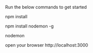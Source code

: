 Run the below commands to get started

npm install

npm install nodemon -g

nodemon

open your browser http://localhost:3000